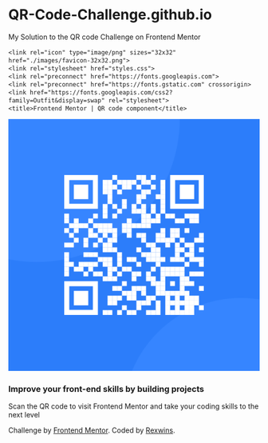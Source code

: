 # QR-Code-Challenge.github.io
My Solution to the QR code Challenge on Frontend Mentor
<!DOCTYPE html>
<html lang="en">
<head>
  <meta charset="UTF-8">
  <meta name="viewport" content="width=1440px, initial-scale=1.0"> <!-- displays site properly based on user's device -->

    <link rel="icon" type="image/png" sizes="32x32" href="./images/favicon-32x32.png">
    <link rel="stylesheet" href="styles.css">
    <link rel="preconnect" href="https://fonts.googleapis.com">
    <link rel="preconnect" href="https://fonts.gstatic.com" crossorigin>
    <link href="https://fonts.googleapis.com/css2?family=Outfit&display=swap" rel="stylesheet">
    <title>Frontend Mentor | QR code component</title>

</head>
<body>
  <div class="block1">
        <img src="Images/image-qr-code.png" alt="image-qr-code" class="qrImage">
        <div>
           <p> <h3 class="top-par">Improve your front-end skills by building projects </h3></p>
           <p class="bottom-par"> Scan the QR code to visit Frontend Mentor and take your coding skills to the next level </p>
        </div>
    </div>  
  <div class="attribution">
    Challenge by <a href="https://www.frontendmentor.io?ref=challenge" target="_blank">Frontend Mentor</a>. 
    Coded by <a href="#">Rexwins</a>.
  </div>
</body>
</html>
